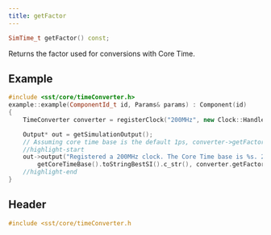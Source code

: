```yaml
---
title: getFactor
---
```


```cpp
SimTime_t getFactor() const;
```

Returns the factor used for conversions with Core Time.

## Example

<!--- SOURCE_CODE: None --->
```cpp
#include <sst/core/timeConverter.h>
example::example(ComponentId_t id, Params& params) : Component(id) 
{
    TimeConverter converter = registerClock("200MHz", new Clock::Handler2<example, &example::clockHandler>(this));

    Output* out = getSimulationOutput();
    // Assuming core time base is the default 1ps, converter->getFactor() returns 5ns / 1ps = 5000
    //highlight-start
    out->output("Registered a 200MHz clock. The Core Time base is %s. 200MHz / %s is %" PRIu64 "\n.",
        getCoreTimeBase().toStringBestSI().c_str(), converter.getFactor());
    //highlight-end
}
```

## Header
```cpp
#include <sst/core/timeConverter.h
```
